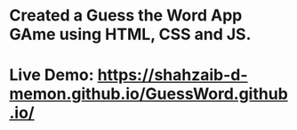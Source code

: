# Created a Guess the Word App GAme using HTML, CSS and JS.

# Live Demo: https://shahzaib-d-memon.github.io/GuessWord.github.io/
